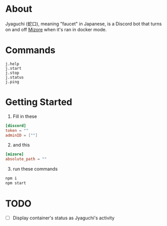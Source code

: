 # About

 Jyaguchi (蛇口), meaning "faucet" in Japanese, is a Discord bot that turns on and off [Mizore](https://github.com/Kyrielight/Izumi/tree/master/coreV5/mizore) when it's ran in docker mode.

# Commands
```
j.help
j.start
j.stop
j.status
j.ping
```

# Getting Started

1. Fill in these
```toml
[discord]
token = ""
adminID = [""]
```
2. and this
```toml
[mizore]
absolute_path = ""
```
3. run these commands
```bash
npm i
npm start
```

# TODO

- [ ] Display container's status as Jyaguchi's activity
